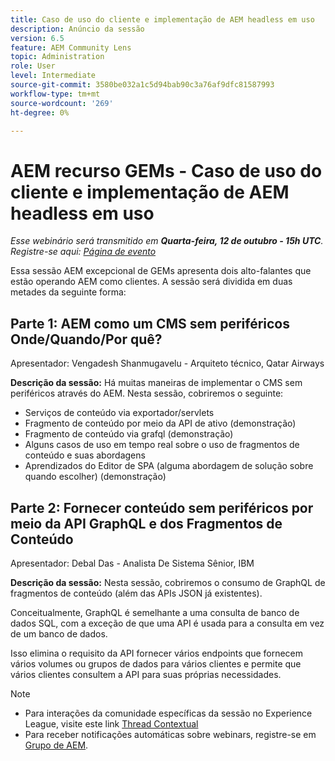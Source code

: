 ```yaml
---
title: Caso de uso do cliente e implementação de AEM headless em uso
description: Anúncio da sessão
version: 6.5
feature: AEM Community Lens
topic: Administration
role: User
level: Intermediate
source-git-commit: 3580be032a1c5d94bab90c3a76af9dfc81587993
workflow-type: tm+mt
source-wordcount: '269'
ht-degree: 0%

---
```


# AEM recurso GEMs - Caso de uso do cliente e implementação de AEM headless em uso

*Esse webinário será transmitido em **Quarta-feira, 12 de outubro - 15h UTC**. Registre-se aqui: [Página de evento](https://adobe.ly/3dlDWjh)*

Essa sessão AEM excepcional de GEMs apresenta dois alto-falantes que estão operando AEM como clientes. A sessão será dividida em duas metades da seguinte forma:

## Parte 1: AEM como um CMS sem periféricos Onde/Quando/Por quê?

Apresentador: Vengadesh Shanmugavelu - Arquiteto técnico, Qatar Airways

**Descrição da sessão:**
Há muitas maneiras de implementar o CMS sem periféricos através do AEM.
Nesta sessão, cobriremos o seguinte:

* Serviços de conteúdo via exportador/servlets
* Fragmento de conteúdo por meio da API de ativo (demonstração)
* Fragmento de conteúdo via grafql (demonstração)
* Alguns casos de uso em tempo real sobre o uso de fragmentos de conteúdo e suas abordagens
* Aprendizados do Editor de SPA (alguma abordagem de solução sobre quando escolher) (demonstração)

## Parte 2: Fornecer conteúdo sem periféricos por meio da API GraphQL e dos Fragmentos de Conteúdo

Apresentador: Debal Das - Analista De Sistema Sênior, IBM

**Descrição da sessão:**
Nesta sessão, cobriremos o consumo de GraphQL de fragmentos de conteúdo (além das APIs JSON já existentes).

Conceitualmente, GraphQL é semelhante a uma consulta de banco de dados SQL, com a exceção de que uma API é usada para a consulta em vez de um banco de dados.

Isso elimina o requisito da API fornecer vários endpoints que fornecem vários volumes ou grupos de dados para vários clientes e permite que vários clientes consultem a API para suas próprias necessidades.

>[!NOTE]
>
>* Para interações da comunidade específicas da sessão no Experience League, visite este link [Thread Contextual](https://adobe.ly/3r6P4nr)
>* Para receber notificações automáticas sobre webinars, registre-se em [Grupo de AEM](https://aem-augs.adobe.com/).